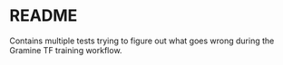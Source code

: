 # README

Contains multiple tests trying to figure out what goes wrong during the Gramine TF training workflow.
